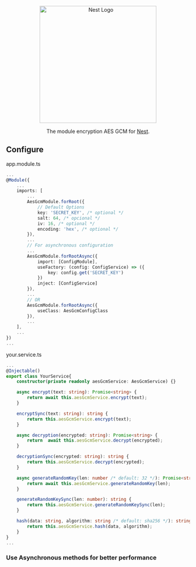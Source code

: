 <p align="center">
  <a href="http://nestjs.com"><img src="https://nestjs.com/img/logo_text.svg" alt="Nest Logo" width="320" /></a>
</p>

<p align="center">
  The module encryption AES GCM for <a href="https://github.com/nestjs/nest">Nest</a>.
</p>

## Configure

app.module.ts

```ts
...
@Module({
	...
	imports: [
		...
		AesGcmModule.forRoot({
			// Default Options
			key: 'SECRET_KEY', /* optional */
			salt: 64, /* opcional */
			iv: 16, /* optional */
			encoding: 'hex', /* optional */
		}),
		...
		// For asynchronous configuration
		...
		AesGcmModule.forRootAsync({
			import: [ConfigModule],
			useFactory: (config: ConfigService) => ({
				key: config.get('SECRET_KEY')
			})
			inject: [ConfigService]
		}),
		...
		// OR
		AesGcmModule.forRootAsync({
			useClass: AesGcmConfigClass
		}),
		...
	],
	...
})
...

```

your.service.ts

```ts
...
@Injectable()
export class YourService{
	constructor(private readonly aesGcmService: AesGcmService) {}

	async encrypt(text: string): Promise<string> {
		return await this.aesGcmService.encrypt(text);
	}

	encryptSync(text: string): string {
		return this.aesGcmService.encrypt(text);
	}

	async decryption(encrypted: string): Promise<string> {
		return  await this.aesGcmService.decrypt(encrypted);
	}

	decryptionSync(encrypted: string): string {
		return this.aesGcmService.decrypt(encrypted);
	}

	async generateRandomKey(len: number /* default: 32 */): Promise<string> {
		return await this.aesGcmService.generateRandomKey(len);
	}

	generateRandomKeySync(len: number): string {
		return this.aesGcmService.generateRandomKeySync(len);
	}

	hash(data: string, algorithm: string /* default: sha256 */): string {
		return this.aesGcmService.hash(data, algorithm);
	}
}
...
```

### Use Asynchronous methods for better performance

